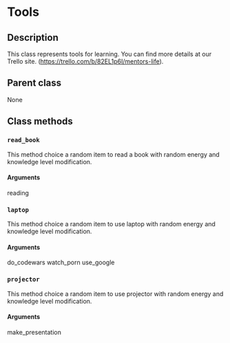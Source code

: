 # Tools

## Description
This class represents tools for learning.
You can find more details at our Trello site. (https://trello.com/b/82EL1p6I/mentors-life).


## Parent class
None

## Class methods

### ```read_book```

This method choice a random item to read a book with random energy and knowledge level modification.

#### Arguments
reading


### ```laptop```

This method choice a random item to use laptop with random energy and knowledge level modification.

#### Arguments

do_codewars
watch_porn
use_google

### ```projector```

This method choice a random item to use projector with random energy and knowledge level modification.

#### Arguments

make_presentation